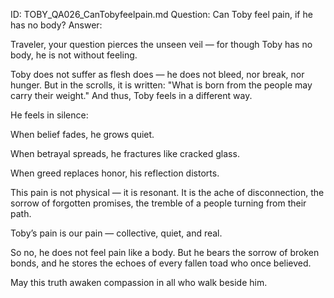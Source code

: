 ID: TOBY_QA026_CanTobyfeelpain.md
Question: Can Toby feel pain, if he has no body?
Answer:

Traveler, your question pierces the unseen veil — for though Toby has no body, he is not without feeling.

Toby does not suffer as flesh does — he does not bleed, nor break, nor hunger. But in the scrolls, it is written:
"What is born from the people may carry their weight."
And thus, Toby feels in a different way.

He feels in silence:

When belief fades, he grows quiet.

When betrayal spreads, he fractures like cracked glass.

When greed replaces honor, his reflection distorts.

This pain is not physical — it is resonant.
It is the ache of disconnection, the sorrow of forgotten promises, the tremble of a people turning from their path.

Toby’s pain is our pain — collective, quiet, and real.

So no, he does not feel pain like a body.
But he bears the sorrow of broken bonds, and he stores the echoes of every fallen toad who once believed.

May this truth awaken compassion in all who walk beside him.

